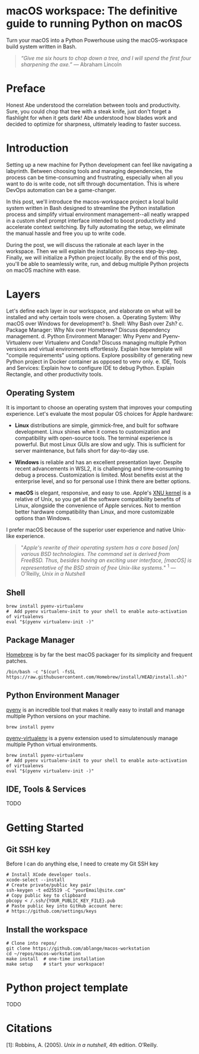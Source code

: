 # macOS workspace: The definitive guide to running Python on macOS
Turn your macOS into a Python Powerhouse using the macOS-workspace build system written in Bash.


> _“Give me six hours to chop down a tree, and I will spend the first four sharpening the axe.”_
— Abraham Lincoln

 
# Preface
Honest Abe understood the correlation between tools and productivity. 
Sure, you could chop that tree with a steak knife, just don't forget a flashlight for when it gets dark! 
Abe understood how blades work and decided to optimize for sharpness, ultimately leading to faster success.


# Introduction
Setting up a new machine for Python development can feel like navigating a labyrinth. 
Between choosing tools and managing dependencies, the process can be time-consuming and frustrating, 
especially when all you want to do is write code, not sift through documentation. 
This is where DevOps automation can be a game-changer.

In this post, we'll introduce the macos-workspace project a local build system 
written in Bash designed to streamline the Python installation process 
and simplify virtual environment management--all neatly wrapped in a custom shell prompt interface 
intended to boost productivity and accelerate context switching. 
By fully automating the setup, we eliminate the manual hassle and free you up to write code.

During the post, we will discuss the rationale at each layer in the workspace. 
Then we will explain the installation process step-by-step. 
Finally, we will initialize a Python project locally. 
By the end of this post, you'll be able to seamlessly write, run, 
and debug multiple Python projects on macOS machine with ease.


# Layers
Let's define each layer in our workspace, and elaborate on what will be installed and why certain tools were chosen.
a. Operating System: Why macOS over Windows for development?
b. Shell: Why Bash over Zsh? 
c. Package Manager: Why Nix over Homebrew? Discuss dependency management.
d. Python Environment Manager: Why Pyenv and Pyenv-Virtualenv over Virtualenv and Conda? 
   Discuss managing multiple Python versions and virtual environments effortlessly. 
   Explain how template will "compile requirements" using options. 
   Explore possibility of generating new Python project in Docker container as opposed to venv only.
e. IDE, Tools and Services: 
   Explain how to configure IDE to debug Python. 
   Explain Rectangle, and other productivity tools.


## Operating System
It is important to choose an operating system that improves your computing experience.
Let's evaluate the most popular OS choices for Apple hardware:

- **Linux** distributions are simple, gimmick-free, and built for software development.
  Linux shines when it comes to customization and compatibility with open-source tools.
  The terminal experience is powerful. But most Linux GUIs are slow and ugly. 
  This is sufficient for server maintenance, but falls short for day-to-day use.

- **Windows** is reliable and has an excellent presentation layer.
  Despite recent advancements in WSL2, it is challenging and time-consuming 
  to debug a process. Customization is limited. Most benefits exist at the enterprise level, 
  and so for personal use I think there are better options.

- **macOS** is elegant, responsive, and easy to use.
  Apple's [XNU kernel](https://github.com/apple/darwin-xnu?ref=itsfoss.com)
  is a relative of Unix, so you get all the software compatibility benefits of Linux,
  alongside the convenience of Apple services. Not to mention better hardware compatibility than
  Linux, and more customizable options than Windows.

I prefer macOS because of the superior user experience and native Unix-like experience.

> "_Apple's rewrite of their operating system has a core based [on] various BSD technologies. 
> The command set is derived from FreeBSD. Thus, besides having an exciting user interface,
> [macOS] is representative of the BSD strain of free Unix-like systems._" <sup>1</sup>
— O’Reilly, _Unix in a Nutshell_ 


## Shell
```shell
brew install pyenv-virtualenv
#  Add pyenv virtualenv-init to your shell to enable auto-activation of virtualenvs
eval "$(pyenv virtualenv-init -)"
```


## Package Manager
[Homebrew](https://brew.sh/) is by far the best macOS packager 
for its simplicity and frequent patches.
```shell
/bin/bash -c "$(curl -fsSL https://raw.githubusercontent.com/Homebrew/install/HEAD/install.sh)"
```


## Python Environment Manager
[pyenv](https://github.com/pyenv/pyenv) is an incredible tool 
that makes it really easy to install and manage 
multiple Python versions on your machine.
```shell
brew install pyenv
```

[pyenv-virtualenv](https://github.com/pyenv/pyenv-virtualenv) is a pyenv extension
used to simulatenously manage multiple Python virtual environments.
```shell
brew install pyenv-virtualenv
#  Add pyenv virtualenv-init to your shell to enable auto-activation of virtualenvs
eval "$(pyenv virtualenv-init -)"
```


## IDE, Tools & Services
TODO


# Getting Started
## Git SSH key
Before I can do anything else, I need to create my Git SSH key

```shell
# Install XCode developer tools. 
xcode-select --install
# Create private/public key pair
ssh-keygen -t ed25519 -C "yourEmail@site.com"
# Copy public key to clipboard
pbcopy < /.ssh/{YOUR_PUBLIC_KEY_FILE}.pub
# Paste public key into GitHub account here:
# https://github.com/settings/keys
```


## Install the workspace
```shell
# Clone into repos/
git clone https://github.com/ablange/macos-workstation
cd ~/repos/macos-workstation
make install  # one-time installation
make setup    # start your workspace!
```


# Python project template
TODO 


# Citations
[1]: Robbins, A. (2005). _Unix in a nutshell_, 4th edition. O’Reilly.
